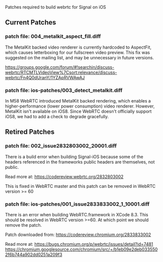 Patches required to build webrtc for Signal on iOS

## Current Patches

### patch file: 004_metalkit_aspect_fill.diff

The MetalKit backed video renderer is currently hardcoded to AspectFit,
which causes letterboxing for our fullscreen video preview. This fix was
suggested on the mailing list, and may be unnecessary in future
versions.

https://groups.google.com/forum/#!searchin/discuss-webrtc/RTCMTLVideoView%7Csort:relevance/discuss-webrtc/Fn4Q0dUranY/1YZApRVWAwAJ

### patch file:   ios-patches/003_detect_metalkit.diff

In M58 WebRTC introduced MetalKit backed rendering, which enables a
higher-performance (lower power consumption) video renderer. However,
MetalKit isn't available on iOS8. Since WebRTC doesn't officially
support iOS8, we had to add a check to degrade gracefully.

## Retired Patches

### patch file: 002_issue2832803002_20001.diff

There is a build error when building Signal-iOS because some of the
headers referenced in the frameworks public headers are themselves, not
public.

Read more at:
https://codereview.webrtc.org/2832803002

This is fixed in WebRTC master and this patch can be removed in WebRTC
version >= 60

### patch file:   ios-patches/001_issue2833833002_1_10001.diff

There is an error when building WebRTC.framework in XCode 8.3. This
should be resolved in WebRTC version >=60. At which point we should
remove the patch.

Patch downloaded from:
https://codereview.chromium.org/2833833002

Read more at:
https://bugs.chromium.org/p/webrtc/issues/detail?id=7481
https://chromium.googlesource.com/chromium/src/+/b1eb09e2deb0335502f6b744a902dd0251a209f3

